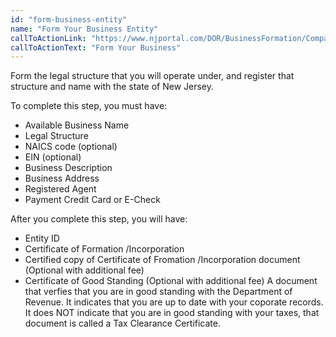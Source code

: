 ```yaml
---
id: "form-business-entity"
name: "Form Your Business Entity"
callToActionLink: "https://www.njportal.com/DOR/BusinessFormation/CompanyInformation/BusinessName"
callToActionText: "Form Your Business"
---
```


Form the legal structure that you will operate under, and register that structure and name with the state of New Jersey.
        
To complete this step, you must have:
- Available Business Name
- Legal Structure
- NAICS code (optional)
- EIN (optional)
- Business Description
- Business Address
- Registered Agent
- Payment Credit Card or E-Check

After you complete this step, you will have:
- Entity ID
- Certificate of Formation /Incorporation
- Certified copy of Certificate of Fromation /Incorporation document (Optional with additional fee)
- Certificate of Good Standing (Optional with additional fee) A document that verfies that you are in good standing with the Department of Revenue. It indicates that you are up to date with your coporate records. It does NOT indicate that you are in good standing with your taxes, that document is called a Tax Clearance Certificate.

